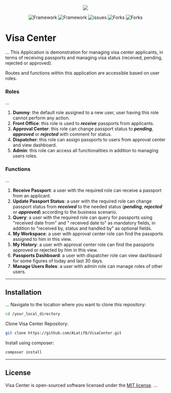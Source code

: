 <p align="center">
<img src="https://i.ibb.co/FKN62gq/Visa-Center.png" align="center">
</p>

<p align="center">
<img src="https://img.shields.io/badge/framework-Laravel%207.0-red" alt="Framework">
<img src="https://img.shields.io/badge/license-MIT-yellowgreen" alt="Framework">
<img src="https://img.shields.io/github/issues/ALatif8/VisaCenter" alt="issues">
<img src="https://img.shields.io/github/forks/ALatif8/VisaCenter" alt="Forks">
<img src="https://img.shields.io/github/stars/ALatif8/VisaCenter" alt="Forks">  
</p>

# Visa Center
...
This Application is demonstration for managing visa center applicants, in terms of receiving passports and managing visa status (received, pending, rejected or approved).

Routes and functions within this application are accessible based on user roles.

### Roles
...
1. **Dummy**: the default role assigned to a new user, user having this role cannot perform any action.
2. **Front Office**: this role is used to ***receive*** passports from applicants.
3. **Approval Center**: this role can change passport status to ***pending***, ***approved*** or ***rejected*** with comment for status.
4. **Dispatcher**: this role can assign passports to users from approval center and view dashboard.
5. **Admin**: this role can access all functionalities in addition to managing users roles.

### Functions
...
1. **Receive Passport**: a user with the required role can receive a passport from an applicant.
2. **Update Passport Status**: a user with the required role can change passport status from ***received*** to the needed status (***pending***, ***rejected*** or ***approved***) according to the business scenario.
3. **Query**: a user with the required role can query for passports using "received date from" and " received date to" as mandatory fields, in addition to "received by, status and handled by" as optional fields.
4. **My Workspace**:  a user with approval center role can find the passports assigned to him in this view.
5. **My History**: a user with approval center role can find the passports approved or rejected by him in this view.
6. **Passports Dashboard**: a user with dispatcher role can view dashboard for some figures of today and last 30 days.
7. **Manage Users Roles**: a user with admin role can manage roles of other users.
 
---
## Installation
...
Navigate to the location where you want to clone this repository:
```bash
cd /your_local_directory
```

Clone Visa Center Repository:
```bash
git clone https://github.com/ALatif8/VisaCenter.git
```

Install using composer:
```bash
composer install
```
----
## License

Visa Center is open-sourced software licensed under the [MIT license](https://opensource.org/licenses/MIT).
...
